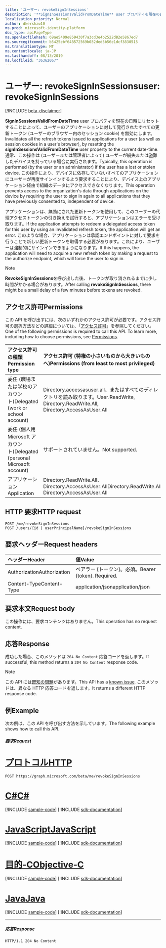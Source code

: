 ```yaml
---
title: 'ユーザー: revokeSignInSessions'
description: '**SignInSessionsValidFromDateTime** user プロパティを現在の日付と時刻にリセットすることによって、アプリケーションに発行されたすべてのユーザーの更新トークン (およびユーザーのブラウザー内のセッション cookie) を無効にします。'
localization_priority: Normal
author: dkershaw10
ms.prod: microsoft-identity-platform
doc_type: apiPageType
ms.openlocfilehash: 69ae5409e859430f7a3cd3e4b2522d82e5867ed7
ms.sourcegitcommit: b5425ebf648572569b032ded5b56e1dcf3830515
ms.translationtype: MT
ms.contentlocale: ja-JP
ms.lasthandoff: 08/13/2019
ms.locfileid: "36362067"
---
```

# <a name="user-revokesigninsessions"></a><span data-ttu-id="fd2dd-103">ユーザー: revokeSignInSessions</span><span class="sxs-lookup"><span data-stu-id="fd2dd-103">user: revokeSignInSessions</span></span>

[!INCLUDE [beta-disclaimer](../../includes/beta-disclaimer.md)]

<span data-ttu-id="fd2dd-104">**SignInSessionsValidFromDateTime** user プロパティを現在の日時にリセットすることによって、ユーザーのアプリケーションに対して発行されたすべての更新トークン (ユーザーのブラウザー内のセッション cookie) を無効にします。</span><span class="sxs-lookup"><span data-stu-id="fd2dd-104">Invalidates all the refresh tokens issued to applications for a user (as well as session cookies in a user's browser), by resetting the **signInSessionsValidFromDateTime** user property to the current date-time.</span></span> <span data-ttu-id="fd2dd-105">通常、この操作は (ユーザーまたは管理者によって) ユーザーが紛失または盗難したデバイスを持っている場合に実行されます。</span><span class="sxs-lookup"><span data-stu-id="fd2dd-105">Typically, this operation is performed (by the user or an administrator) if the user has a lost or stolen device.</span></span> <span data-ttu-id="fd2dd-106">この操作により、デバイスに依存していないすべてのアプリケーションにユーザーが再度サインインするよう要求することにより、デバイス上のアプリケーション経由で組織のデータにアクセスできなくなります。</span><span class="sxs-lookup"><span data-stu-id="fd2dd-106">This operation prevents access to the organization's data through applications on the device by requiring the user to sign in again to all applications that they have previously consented to, independent of device.</span></span>

<span data-ttu-id="fd2dd-107">アプリケーションは、無効にされた更新トークンを使用して、このユーザーの代理アクセストークンの引き換えを試行すると、アプリケーションはエラーを受け取ります。</span><span class="sxs-lookup"><span data-stu-id="fd2dd-107">If the application attempts to redeem a delegated access token for this user by using an invalidated refresh token, the application will get an error.</span></span> <span data-ttu-id="fd2dd-108">このような場合、アプリケーションは承認エンドポイントに対して要求を行うことで新しい更新トークンを取得する必要があります。これにより、ユーザーは強制的にサインインできるようになります。</span><span class="sxs-lookup"><span data-stu-id="fd2dd-108">If this happens, the application will need to acquire a new refresh token by making a request to the authorize endpoint, which will force the user to sign in.</span></span>

>[!NOTE]
><span data-ttu-id="fd2dd-109">**RevokeSignInSessions**を呼び出した後、トークンが取り消されるまでに少し時間がかかる場合があります。</span><span class="sxs-lookup"><span data-stu-id="fd2dd-109">After calling **revokeSignInSessions**, there might be a small delay of a few minutes before tokens are revoked.</span></span>

## <a name="permissions"></a><span data-ttu-id="fd2dd-110">アクセス許可</span><span class="sxs-lookup"><span data-stu-id="fd2dd-110">Permissions</span></span>

<span data-ttu-id="fd2dd-p103">この API を呼び出すには、次のいずれかのアクセス許可が必要です。アクセス許可の選択方法などの詳細については、「[アクセス許可](/graph/permissions-reference)」を参照してください。</span><span class="sxs-lookup"><span data-stu-id="fd2dd-p103">One of the following permissions is required to call this API. To learn more, including how to choose permissions, see [Permissions](/graph/permissions-reference).</span></span>

|<span data-ttu-id="fd2dd-113">アクセス許可の種類</span><span class="sxs-lookup"><span data-stu-id="fd2dd-113">Permission type</span></span>                        | <span data-ttu-id="fd2dd-114">アクセス許可 (特権の小さいものから大きいものへ)</span><span class="sxs-lookup"><span data-stu-id="fd2dd-114">Permissions (from least to most privileged)</span></span>              |
|:--------------------------------------|:---------------------------------------------------------|
|<span data-ttu-id="fd2dd-115">委任 (職場または学校のアカウント)</span><span class="sxs-lookup"><span data-stu-id="fd2dd-115">Delegated (work or school account)</span></span>     | <span data-ttu-id="fd2dd-116">Directory.accessasuser.all、またはすべてのディレクトリを読み取ります。</span><span class="sxs-lookup"><span data-stu-id="fd2dd-116">User.ReadWrite, Directory.ReadWrite.All, Directory.AccessAsUser.All</span></span> |
|<span data-ttu-id="fd2dd-117">委任 (個人用 Microsoft アカウント)</span><span class="sxs-lookup"><span data-stu-id="fd2dd-117">Delegated (personal Microsoft account)</span></span> | <span data-ttu-id="fd2dd-118">サポートされていません。</span><span class="sxs-lookup"><span data-stu-id="fd2dd-118">Not supported.</span></span> |
|<span data-ttu-id="fd2dd-119">アプリケーション</span><span class="sxs-lookup"><span data-stu-id="fd2dd-119">Application</span></span>                            | <span data-ttu-id="fd2dd-120">Directory.ReadWrite.All、Directory.AccessAsUser.All</span><span class="sxs-lookup"><span data-stu-id="fd2dd-120">Directory.ReadWrite.All, Directory.AccessAsUser.All</span></span> |

## <a name="http-request"></a><span data-ttu-id="fd2dd-121">HTTP 要求</span><span class="sxs-lookup"><span data-stu-id="fd2dd-121">HTTP request</span></span>
<!-- { "blockType": "ignored" } -->
```http
POST /me/revokeSignInSessions
POST /users/{id | userPrincipalName}/revokeSignInSessions
```

## <a name="request-headers"></a><span data-ttu-id="fd2dd-122">要求ヘッダー</span><span class="sxs-lookup"><span data-stu-id="fd2dd-122">Request headers</span></span>
| <span data-ttu-id="fd2dd-123">ヘッダー</span><span class="sxs-lookup"><span data-stu-id="fd2dd-123">Header</span></span>       | <span data-ttu-id="fd2dd-124">値</span><span class="sxs-lookup"><span data-stu-id="fd2dd-124">Value</span></span> |
|:---------------|:--------|
| <span data-ttu-id="fd2dd-125">Authorization</span><span class="sxs-lookup"><span data-stu-id="fd2dd-125">Authorization</span></span>  | <span data-ttu-id="fd2dd-p104">ベアラー {トークン}。必須。</span><span class="sxs-lookup"><span data-stu-id="fd2dd-p104">Bearer {token}. Required.</span></span>  |
| <span data-ttu-id="fd2dd-128">Content-Type</span><span class="sxs-lookup"><span data-stu-id="fd2dd-128">Content-Type</span></span>  | <span data-ttu-id="fd2dd-129">application/json</span><span class="sxs-lookup"><span data-stu-id="fd2dd-129">application/json</span></span>  |

## <a name="request-body"></a><span data-ttu-id="fd2dd-130">要求本文</span><span class="sxs-lookup"><span data-stu-id="fd2dd-130">Request body</span></span>
<span data-ttu-id="fd2dd-131">この操作には、要求コンテンツはありません。</span><span class="sxs-lookup"><span data-stu-id="fd2dd-131">This operation has no request content.</span></span>

## <a name="response"></a><span data-ttu-id="fd2dd-132">応答</span><span class="sxs-lookup"><span data-stu-id="fd2dd-132">Response</span></span>

<span data-ttu-id="fd2dd-133">成功した場合、このメソッドは `204 No Content` 応答コードを返します。</span><span class="sxs-lookup"><span data-stu-id="fd2dd-133">If successful, this method returns a `204 No Content` response code.</span></span>

>[!NOTE]
><span data-ttu-id="fd2dd-134">この API には[既知の問題](/graph/known-issues#revoke-sign-in-sessions-returns-wrong-HTTP-code)があります。</span><span class="sxs-lookup"><span data-stu-id="fd2dd-134">This API has a [known issue](/graph/known-issues#revoke-sign-in-sessions-returns-wrong-HTTP-code).</span></span> <span data-ttu-id="fd2dd-135">このメソッドは、異なる HTTP 応答コードを返します。</span><span class="sxs-lookup"><span data-stu-id="fd2dd-135">It returns a different HTTP response code.</span></span>

## <a name="example"></a><span data-ttu-id="fd2dd-136">例</span><span class="sxs-lookup"><span data-stu-id="fd2dd-136">Example</span></span>
<span data-ttu-id="fd2dd-137">次の例は、この API を呼び出す方法を示しています。</span><span class="sxs-lookup"><span data-stu-id="fd2dd-137">The following example shows how to call this API.</span></span>

##### <a name="request"></a><span data-ttu-id="fd2dd-138">要求</span><span class="sxs-lookup"><span data-stu-id="fd2dd-138">Request</span></span>

# <a name="httptabhttp"></a>[<span data-ttu-id="fd2dd-139">プロトコル</span><span class="sxs-lookup"><span data-stu-id="fd2dd-139">HTTP</span></span>](#tab/http)
<!-- {
  "blockType": "request",
  "name": "user_revokesigninsessionss"
}-->
```http
POST https://graph.microsoft.com/beta/me/revokeSignInSessions
```
# <a name="ctabcsharp"></a>[<span data-ttu-id="fd2dd-140">C#</span><span class="sxs-lookup"><span data-stu-id="fd2dd-140">C#</span></span>](#tab/csharp)
[!INCLUDE [sample-code](../includes/snippets/csharp/user-revokesigninsessionss-csharp-snippets.md)]
[!INCLUDE [sdk-documentation](../includes/snippets/snippets-sdk-documentation-link.md)]

# <a name="javascripttabjavascript"></a>[<span data-ttu-id="fd2dd-141">JavaScript</span><span class="sxs-lookup"><span data-stu-id="fd2dd-141">JavaScript</span></span>](#tab/javascript)
[!INCLUDE [sample-code](../includes/snippets/javascript/user-revokesigninsessionss-javascript-snippets.md)]
[!INCLUDE [sdk-documentation](../includes/snippets/snippets-sdk-documentation-link.md)]

# <a name="objective-ctabobjc"></a>[<span data-ttu-id="fd2dd-142">目的-C</span><span class="sxs-lookup"><span data-stu-id="fd2dd-142">Objective-C</span></span>](#tab/objc)
[!INCLUDE [sample-code](../includes/snippets/objc/user-revokesigninsessionss-objc-snippets.md)]
[!INCLUDE [sdk-documentation](../includes/snippets/snippets-sdk-documentation-link.md)]

# <a name="javatabjava"></a>[<span data-ttu-id="fd2dd-143">Java</span><span class="sxs-lookup"><span data-stu-id="fd2dd-143">Java</span></span>](#tab/java)
[!INCLUDE [sample-code](../includes/snippets/java/user-revokesigninsessionss-java-snippets.md)]
[!INCLUDE [sdk-documentation](../includes/snippets/snippets-sdk-documentation-link.md)]

---


##### <a name="response"></a><span data-ttu-id="fd2dd-144">応答</span><span class="sxs-lookup"><span data-stu-id="fd2dd-144">Response</span></span>
<!-- {
  "blockType": "response",
  "truncated": true
} -->
```http
HTTP/1.1 204 No Content
```

<!-- uuid: 8fcb5dbc-d5aa-4681-8e31-b001d5168d79
2015-10-25 14:57:30 UTC -->
<!--
{
  "type": "#page.annotation",
  "description": "user: revokeSignInSessions",
  "keywords": "",
  "section": "documentation",
  "tocPath": "",
  "suppressions": [
  ]
}
-->
